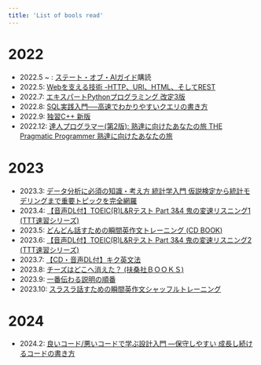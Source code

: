 ```yaml
---
title: 'List of bools read'
---
```



# 2022

- 2022.5 ~ : [ステート・オブ・AIガイド](https://ja.stateofaiguides.com/)購読
- 2022.5: [Webを支える技術 -HTTP、URI、HTML、そしてREST](https://www.amazon.co.jp/Web%E3%82%92%E6%94%AF%E3%81%88%E3%82%8B%E6%8A%80%E8%A1%93-HTTP%E3%80%81URI%E3%80%81HTML%E3%80%81%E3%81%9D%E3%81%97%E3%81%A6REST-WEB-PRESS-plus/dp/4774142042)
- 2022.7: [エキスパートPythonプログラミング 改定3版](https://www.amazon.co.jp/%E3%82%A8%E3%82%AD%E3%82%B9%E3%83%91%E3%83%BC%E3%83%88Python%E3%83%97%E3%83%AD%E3%82%B0%E3%83%A9%E3%83%9F%E3%83%B3%E3%82%B0-%E6%94%B9%E8%A8%823%E7%89%88-Michal-Jaworski/dp/4048930842)
- 2022.8: [SQL実践入門──高速でわかりやすいクエリの書き方](https://www.amazon.co.jp/SQL%E5%AE%9F%E8%B7%B5%E5%85%A5%E9%96%80%E2%94%80%E2%94%80%E9%AB%98%E9%80%9F%E3%81%A7%E3%82%8F%E3%81%8B%E3%82%8A%E3%82%84%E3%81%99%E3%81%84%E3%82%AF%E3%82%A8%E3%83%AA%E3%81%AE%E6%9B%B8%E3%81%8D%E6%96%B9-WEB-DB-PRESS-plus/dp/4774173010/ref=sr_1_1?__mk_ja_JP=%E3%82%AB%E3%82%BF%E3%82%AB%E3%83%8A&crid=1HZ5EM9C3L2AO&keywords=SQL%E5%AE%9F%E8%B7%B5%E5%85%A5%E9%96%80&qid=1661566735&s=books&sprefix=sql%E5%AE%9F%E8%B7%B5%E5%85%A5%E9%96%80%2Cstripbooks%2C301&sr=1-1)
- 2022.9: [独習C++ 新版](https://www.amazon.co.jp/%E7%8B%AC%E7%BF%92C-%E6%96%B0%E7%89%88-%E9%AB%98%E6%A9%8B-%E8%88%AA%E5%B9%B3/dp/4798150231/ref=sr_1_1?__mk_ja_JP=%E3%82%AB%E3%82%BF%E3%82%AB%E3%83%8A&crid=2941DERUFU8HA&keywords=%E7%8B%AC%E7%BF%92C%2B%2B&qid=1665488602&qu=eyJxc2MiOiIyLjI4IiwicXNhIjoiMS41MiIsInFzcCI6IjEuNDYifQ%3D%3D&s=books&sprefix=%E7%8B%AC%E7%BF%92c+%2Cstripbooks%2C206&sr=1-1)
- 2022.12: [達人プログラマー(第2版): 熟達に向けたあなたの旅 THE Pragmatic Programmer 熟達に向けたあなたの旅](https://www.amazon.co.jp/gp/product/4274226298/ref=ppx_yo_dt_b_search_asin_title?ie=UTF8&psc=1)

# 2023

- 2023.3: [データ分析に必須の知識・考え方 統計学入門 仮説検定から統計モデリングまで重要トピックを完全網羅](https://www.amazon.co.jp/gp/product/4802613199/ref=ppx_yo_dt_b_search_asin_title?ie=UTF8&psc=1)
- 2023.4: [【音声DL付】TOEIC(R)L&Rテスト Part 3&4 鬼の変速リスニング1 (TTT速習シリーズ)](https://www.amazon.co.jp/TOEIC-R%E3%83%86%E3%82%B9%E3%83%88-Part-%E9%AC%BC%E3%81%AE%E5%A4%89%E9%80%9F%E3%83%AA%E3%82%B9%E3%83%8B%E3%83%B3%E3%82%B01-TTT%E9%80%9F%E7%BF%92%E3%82%B7%E3%83%AA%E3%83%BC%E3%82%BA/dp/4757430752/ref=pd_bxgy_sccl_1/357-1500705-1544046?pd_rd_w=VHQBz&content-id=amzn1.sym.bc57a5ab-9f02-4944-8c5c-9e1696e0d32c&pf_rd_p=bc57a5ab-9f02-4944-8c5c-9e1696e0d32c&pf_rd_r=35MDHSXA5ST86M08BX3X&pd_rd_wg=1s8Lp&pd_rd_r=c5777317-a5c9-4ed3-81bb-2e4c059f21aa&pd_rd_i=4757430752&psc=1)
- 2023.5: [どんどん話すための瞬間英作文トレーニング (CD BOOK)](https://www.amazon.co.jp/%E3%81%A9%E3%82%93%E3%81%A9%E3%82%93%E8%A9%B1%E3%81%99%E3%81%9F%E3%82%81%E3%81%AE%E7%9E%AC%E9%96%93%E8%8B%B1%E4%BD%9C%E6%96%87%E3%83%88%E3%83%AC%E3%83%BC%E3%83%8B%E3%83%B3%E3%82%B0-CD-BOOK-%E6%A3%AE%E6%B2%A2-%E6%B4%8B%E4%BB%8B/dp/4860641345/ref=pd_bxgy_sccl_1/357-1500705-1544046?pd_rd_w=TUnZ2&content-id=amzn1.sym.bc57a5ab-9f02-4944-8c5c-9e1696e0d32c&pf_rd_p=bc57a5ab-9f02-4944-8c5c-9e1696e0d32c&pf_rd_r=767KC6ZVVNW4N3R2HQ2G&pd_rd_wg=iFgcA&pd_rd_r=9f0fbe61-3689-4e79-87d2-1cafc75f4dbf&pd_rd_i=4860641345&psc=1)
- 2023.6: [【音声DL付】TOEIC(R)L&Rテスト Part 3&4 鬼の変速リスニング2 (TTT速習シリーズ)](https://www.amazon.co.jp/TOEIC-R%E3%83%86%E3%82%B9%E3%83%88-Part-%E9%AC%BC%E3%81%AE%E5%A4%89%E9%80%9F%E3%83%AA%E3%82%B9%E3%83%8B%E3%83%B3%E3%82%B02-TTT%E9%80%9F%E7%BF%92%E3%82%B7%E3%83%AA%E3%83%BC%E3%82%BA/dp/4757430760/ref=pd_bxgy_sccl_1/357-1500705-1544046?pd_rd_w=fRD18&content-id=amzn1.sym.bc57a5ab-9f02-4944-8c5c-9e1696e0d32c&pf_rd_p=bc57a5ab-9f02-4944-8c5c-9e1696e0d32c&pf_rd_r=R7ZPP5N4RV99T6NNX8MB&pd_rd_wg=aAzQ4&pd_rd_r=ed2dd73d-d1b8-4617-a983-7a704f4ac0d6&pd_rd_i=4757430760&psc=1)
- 2023.7: [【CD・音声DL付】キク英文法](https://www.amazon.co.jp/%E3%82%AD%E3%82%AF%E8%8B%B1%E6%96%87%E6%B3%95-%E8%8B%B1%E8%AA%9E%E3%81%AE%E8%B6%85%E4%BA%BA%E3%81%AB%E3%81%AA%E3%82%8B-%E3%82%A2%E3%83%AB%E3%82%AF%E5%AD%A6%E5%8F%82%E3%82%B7%E3%83%AA%E3%83%BC%E3%82%BA-%E4%B8%80%E6%9D%89-%E6%AD%A6%E5%8F%B2/dp/4757412118)
- 2023.8: [チーズはどこへ消えた？ (扶桑社ＢＯＯＫＳ)](https://www.amazon.co.jp/gp/product/B00KD2IK4S/ref=ppx_yo_dt_b_d_asin_title_o00?ie=UTF8&psc=1)
- 2023.9: [一番伝わる説明の順番](https://www.amazon.co.jp/gp/product/B07DK7BCGS/ref=ppx_yo_dt_b_d_asin_title_351_o02?ie=UTF8&psc=1)
- 2023.10: [スラスラ話すための瞬間英作文シャッフルトレーニング](https://www.amazon.co.jp/%E3%82%B9%E3%83%A9%E3%82%B9%E3%83%A9%E8%A9%B1%E3%81%99%E3%81%9F%E3%82%81%E3%81%AE%E7%9E%AC%E9%96%93%E8%8B%B1%E4%BD%9C%E6%96%87%E3%82%B7%E3%83%A3%E3%83%83%E3%83%95%E3%83%AB%E3%83%88%E3%83%AC%E3%83%BC%E3%83%8B%E3%83%B3%E3%82%B0-%E6%A3%AE%E6%B2%A2%E6%B4%8B%E4%BB%8B/dp/4860641574/ref=pd_lpo_sccl_2/358-2781028-3613469?pd_rd_w=dlfKW&content-id=amzn1.sym.83be7c2b-52a5-4e81-8438-3eac7f5cf56f&pf_rd_p=83be7c2b-52a5-4e81-8438-3eac7f5cf56f&pf_rd_r=RC0XJN9EGV7Z89Y0W5RH&pd_rd_wg=URsz8&pd_rd_r=899ee856-f51b-48ac-a360-919675dc93d5&pd_rd_i=4860641574&psc=1)

# 2024
- 2024.2: [良いコード/悪いコードで学ぶ設計入門 ―保守しやすい 成長し続けるコードの書き方](https://www.amazon.co.jp/%E8%89%AF%E3%81%84%E3%82%B3%E3%83%BC%E3%83%89-%E6%82%AA%E3%81%84%E3%82%B3%E3%83%BC%E3%83%89%E3%81%A7%E5%AD%A6%E3%81%B6%E8%A8%AD%E8%A8%88%E5%85%A5%E9%96%80-%E2%80%95%E4%BF%9D%E5%AE%88%E3%81%97%E3%82%84%E3%81%99%E3%81%84-%E6%88%90%E9%95%B7%E3%81%97%E7%B6%9A%E3%81%91%E3%82%8B%E3%82%B3%E3%83%BC%E3%83%89%E3%81%AE%E6%9B%B8%E3%81%8D%E6%96%B9-%E4%BB%99%E5%A1%B2/dp/4297127830/ref=sr_1_1?adgrpid=138533859594&gclid=CjwKCAiA_aGuBhACEiwAly57MTwaAX2ZD-JNxhR7qf1SbIoC8LssK3t0njPGlUAMTPJYLTdq47rPQxoCbLMQAvD_BwE&hvadid=665591899821&hvdev=c&hvlocphy=1009310&hvnetw=g&hvqmt=e&hvrand=5915522932130890279&hvtargid=kwd-1657035072382&hydadcr=27493_14701051&jp-ad-ap=0&keywords=%E8%89%AF%E3%81%84%E3%82%B3%E3%83%BC%E3%83%89+%E6%82%AA%E3%81%84%E3%82%B3%E3%83%BC%E3%83%89%E3%81%A7%E5%AD%A6%E3%81%B6%E8%A8%AD%E8%A8%88%E5%85%A5%E9%96%80&qid=1707719937&sr=8-1)
